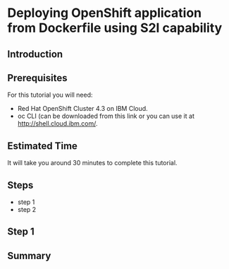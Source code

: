 # Deploying OpenShift application from Dockerfile using S2I capability
## Introduction
## Prerequisites
For this tutorial you will need:
- Red Hat OpenShift Cluster 4.3 on IBM Cloud.
- oc CLI (can be downloaded from this link or you can use it at http://shell.cloud.ibm.com/.
## Estimated Time
It will take you around 30 minutes to complete this tutorial.
## Steps
- step 1
- step 2
## Step 1
## Summary
